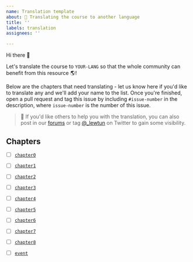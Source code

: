 ```yaml
---
name: Translation template
about: 🤝 Translating the course to another language
title: ''
labels: translation
assignees: ''

---
```


<!-- You should replace `YOUR-LANG` below with the name of your language. Also, please add a descriptive title for the issue like "Translation to YOUR-LANG" -->

Hi there 👋

Let's translate the course to `YOUR-LANG` so that the whole community can benefit from this resource 🌎!

Below are the chapters that need translating - let us know here if you'd like to translate any and we'll add your name to the list. Once you're finished, open a pull request and tag this issue by including `#issue-number` in the description, where `issue-number` is the number of this issue.

> 🙋 If you'd like others to help you with the translation, you can also post in our [forums](https://discuss.huggingface.co/c/course/20) or tag [@_lewtun](https://twitter.com/_lewtun) on Twitter to gain some visibility.

## Chapters

- [ ] [`chapter0`](https://github.com/huggingface/course/tree/main/chapters/en/chapter0)
- [ ] [`chapter1`](https://github.com/huggingface/course/tree/main/chapters/en/chapter1)
- [ ] [`chapter2`](https://github.com/huggingface/course/tree/main/chapters/en/chapter2)
- [ ] [`chapter3`](https://github.com/huggingface/course/tree/main/chapters/en/chapter3)
- [ ] [`chapter4`](https://github.com/huggingface/course/tree/main/chapters/en/chapter4)
- [ ] [`chapter5`](https://github.com/huggingface/course/tree/main/chapters/en/chapter5)
- [ ] [`chapter6`](https://github.com/huggingface/course/tree/main/chapters/en/chapter6)
- [ ] [`chapter7`](https://github.com/huggingface/course/tree/main/chapters/en/chapter7)
- [ ] [`chapter8`](https://github.com/huggingface/course/tree/main/chapters/en/chapter8)
- [ ] [`event`](https://github.com/huggingface/course/tree/main/chapters/en/event)

